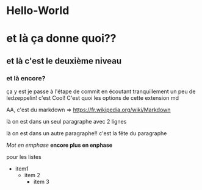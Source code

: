 # Hello-World

# et là ça donne quoi??
## et là c'est le deuxième niveau
### et là encore?

ça y est je passe à l'étape de commit en écoutant tranquillement un peu de ledzeppelin!
c'est Cool!
C'est quoi les options de cette extension md

AA, c'est du markdown => https://fr.wikipedia.org/wiki/Markdown

là on est dans un seul paragraphe
avec 2 lignes

là on est dans un autre paragraphe!!
c'est la fête du paragraphe

*Mot en emphase*
**encore plus en enphase**

pour les listes
* item1
  * item 2
      * item 3
